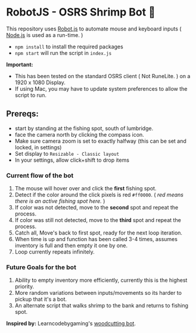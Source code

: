 # RobotJS - OSRS Shrimp Bot 🦐

This repository uses [Robot.js](https://robotjs.io/) to automate mouse and keyboard inputs ( [Node.js](https://nodejs.org/en) is used as a run-time. )

- `npm install` to install the required packages
- `npm start` will run the script in `index.js`

**Important:**

- This has been tested on the standard OSRS client ( Not RuneLite. ) on a 1920 x 1080 Display.
- If using Mac, you may have to update system preferences to allow the script to run.

## Prereqs:

- start by standing at the fishing spot, south of lumbridge.
- face the camera north by clicking the compass icon.
- Make sure camera zoom is set to exactly halfway (this can be set and locked, in settings)
- Set display to `Resizable - Classic layout`
- In your settings, allow click+shift to drop items

### Current flow of the bot

1. The mouse will hover over and click the **first** fishing spot.
2. Detect if the color around the click pixels is red `#ff0000`. ( _red means there is an active fishing spot here._ )
3. If color was not detected, move to the **second** spot and repeat the process.
4. If color was still not detected, move to the **third** spot and repeat the process.
5. Catch all, Move's back to first spot, ready for the next loop iteration.
6. When time is up and function has been called 3-4 times, assumes inventory is full and then empty it one by one.
7. Loop currently repeats infinitely.

### Future Goals for the bot

1. Ability to empty inventory more efficiently, currently this is the highest priority.
2. More random variations between inputs/movements so its harder to pickup that it's a bot.
3. An alternate script that walks shrimp to the bank and returns to fishing spot.

**Inspired by:** Learncodebygaming's [woodcutting bot](https://github.com/learncodebygaming/woodcutter).
